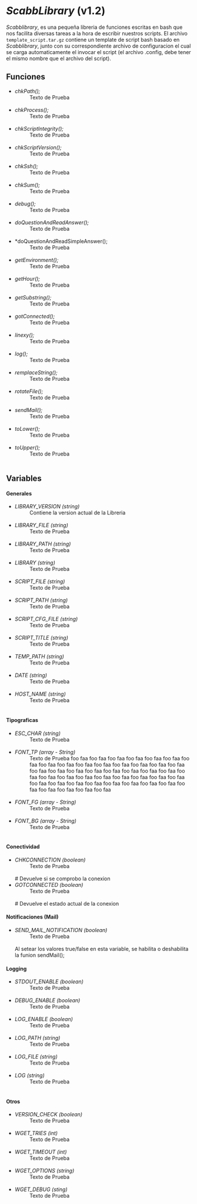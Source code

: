*ScabbLibrary* (v1.2)
===================

*Scabblibrary*, es una pequeña libreria de funciones escritas en bash que nos facilita diversas tareas a la hora de escribir nuestros scripts.
El archivo `template_script.tar.gz` contiene un template de script bash basado en *Scabblibrary*, junto con su correspondiente archivo de configuracion el cual se carga automaticamente el invocar el script (el archivo .config, debe tener el mismo nombre que el archivo del script). 

## Funciones
- *chkPath();*<dd>Texto de Prueba</dd><br/>
- *chkProcess();*<dd>Texto de Prueba</dd><br/>
- *chkScriptIntegrity();*<dd>Texto de Prueba</dd><br/>
- *chkScriptVersion();*<dd>Texto de Prueba</dd><br/>
- *chkSsh();*<dd>Texto de Prueba</dd><br/>
- *chkSum();*<dd>Texto de Prueba</dd><br/>
- *debug();*<dd>Texto de Prueba</dd><br/>
- *doQuestionAndReadAnswer();*<dd>Texto de Prueba</dd><br/>
- *doQuestionAndReadSimpleAnswer();<dd>Texto de Prueba</dd><br/>
- *getEnvironment();*<dd>Texto de Prueba</dd><br/>
- *getHour();*<dd>Texto de Prueba</dd><br/>
- *getSubstring();*<dd>Texto de Prueba</dd><br/>
- *gotConnected();*<dd>Texto de Prueba</dd><br/>
- *linexy();*<dd>Texto de Prueba</dd><br/>
- *log();*<dd>Texto de Prueba</dd><br/>
- *remplaceString();*<dd>Texto de Prueba</dd><br/>
- *rotateFile();*<dd>Texto de Prueba</dd><br/>
- *sendMail();*<dd>Texto de Prueba</dd><br/>
- *toLower();*<dd>Texto de Prueba</dd><br/>
- *toUpper();*<dd>Texto de Prueba</dd><br/>

## Variables
#### Generales
- *LIBRARY_VERSION (string)*<dd> Contiene la version actual de la Libreria </dd><br/>
- *LIBRARY_FILE (string)*<dd>Texto de Prueba</dd><br/>
- *LIBRARY_PATH (string)*<dd>Texto de Prueba</dd><br/>
- *LIBRARY (string)*<dd>Texto de Prueba</dd><br/>
- *SCRIPT_FILE (string)*<dd>Texto de Prueba</dd><br/>
- *SCRIPT_PATH (string)*<dd>Texto de Prueba</dd><br/>
- *SCRIPT_CFG_FILE (string)*<dd>Texto de Prueba</dd><br/>
- *SCRIPT_TITLE (string)*<dd>Texto de Prueba</dd><br/>
- *TEMP_PATH (string)*<dd>Texto de Prueba</dd><br/>
- *DATE (string)*<dd>Texto de Prueba</dd><br/>
- *HOST_NAME (string)*<dd>Texto de Prueba</dd><br/>

#### Tipograficas
- *ESC_CHAR (string)*<dd>Texto de Prueba</dd><br/>
- *FONT_TP (array - String)*<dd>Texto de Prueba foo faa foo faa foo faa foo faa foo faa foo faa foo faa foo faa foo faa foo faa foo faa foo faa foo faa foo faa foo faa foo faa foo faa foo faa foo faa foo faa foo faa foo faa foo faa foo faa foo faa foo faa foo faa foo faa foo faa foo faa foo faa foo faa foo faa foo faa foo faa foo faa foo faa foo faa foo faa foo faa foo faa foo faa foo faa foo faa foo faa </dd><br/>
- *FONT_FG (array - String)*<dd>Texto de Prueba</dd><br/>
- *FONT_BG (array - String)*<dd>Texto de Prueba</dd><br/>

#### Conectividad
- *CHKCONNECTION (boolean)*<dd>Texto de Prueba</dd><br/> # Devuelve si se comprobo la conexion
- *GOTCONNECTED (boolean)*<dd>Texto de Prueba</dd><br/> # Devuelve el estado actual de la conexion

#### Notificaciones (Mail)
- *SEND_MAIL_NOTIFICATION (boolean)*<dd>Texto de Prueba</dd><br/>Al setear los valores true/false en esta variable, se habilita o deshabilita la funion sendMail();

#### Logging
- *STDOUT_ENABLE (boolean)*<dd>Texto de Prueba</dd><br/>
- *DEBUG_ENABLE (boolean)*<dd>Texto de Prueba</dd><br/>
- *LOG_ENABLE (boolean)*<dd>Texto de Prueba</dd><br/>
- *LOG_PATH (string)*<dd>Texto de Prueba</dd><br/>
- *LOG_FILE (string)*<dd>Texto de Prueba</dd><br/>
- *LOG (string)*<dd>Texto de Prueba</dd><br/>

#### Otros
- *VERSION_CHECK (boolean)*<dd>Texto de Prueba</dd><br/>
- *WGET_TRIES (int)*<dd>Texto de Prueba</dd><br/>
- *WGET_TIMEOUT (int)*<dd>Texto de Prueba</dd><br/>
- *WGET_OPTIONS (string)*<dd>Texto de Prueba</dd><br/>
- *WGET_DEBUG (sting)*<dd>Texto de Prueba</dd><br/>